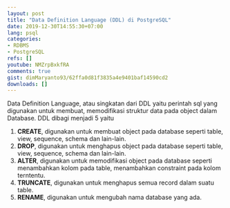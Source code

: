 ```yaml
---
layout: post
title: "Data Definition Language (DDL) di PostgreSQL"
date: 2019-12-30T14:55:30+07:00
lang: psql
categories:
- RDBMS
- PostgreSQL
refs: []
youtube: NMZrpBxkfRA
comments: true
gist: dimMaryanto93/62ffa0d81f3835a4e9401baf14590cd2
downloads: []
---
```


Data Definition Language, atau singkatan dari DDL yaitu perintah sql yang digunakan untuk membuat, memodifikasi struktur data pada object dalam Database. DDL dibagi menjadi 5 yaitu

1. **CREATE**, digunakan untuk membuat object pada database seperti table, view, sequence, schema dan lain-lain.
2. **DROP**, digunakan untuk menghapus object pada database seperti table, view, sequence, schema dan lain-lain.
3. **ALTER**, digunakan untuk memodifikasi object pada database seperti menambahkan kolom pada table, menambahkan constraint pada kolom terntentu.
4. **TRUNCATE**, digunakan untuk menghapus semua record dalam suatu table.
5. **RENAME**, digunakan untuk mengubah nama database yang ada.
